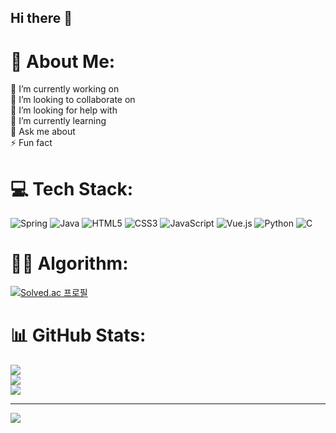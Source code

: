 ## Hi there 👋

# 💫 About Me:

🔭 I’m currently working on<br>👯 I’m looking to collaborate on<br>🤝 I’m looking for help with<br>🌱 I’m currently learning<br>💬 Ask me about<br>⚡ Fun fact

# 💻 Tech Stack:

![Spring](https://img.shields.io/badge/Spring-%236DB33F.svg?style=flat-square&logo=spring&logoColor=white) ![Java](https://img.shields.io/badge/Java-%23ED8B00.svg?style=flat-square&logo=openjdk&logoColor=white) ![HTML5](https://img.shields.io/badge/HTML-%23E34F26.svg?style=flat-square&logo=html5&logoColor=white) ![CSS3](https://img.shields.io/badge/CSS-%231572B6.svg?style=flat-square&logo=css3&logoColor=white) ![JavaScript](https://img.shields.io/badge/Javascript-%23323330.svg?style=flat-square&logo=javascript&logoColor=%23F7DF1E) ![Vue.js](https://img.shields.io/badge/Vue.js-%2335495e.svg?style=flat-square&logo=vuedotjs&logoColor=%234FC08D) ![Python](https://img.shields.io/badge/Python-3670A0?style=flat-square&logo=python&logoColor=ffdd54) ![C](https://img.shields.io/badge/C-%2300599C.svg?style=flat-square&logo=c&logoColor=white)

# 👩‍💻 Algorithm:
[![Solved.ac 프로필](http://mazassumnida.wtf/api/v2/generate_badge?boj=dumbbellpullover)](https://solved.ac/dumbbellpullover)

# 📊 GitHub Stats:

![](https://github-readme-stats.vercel.app/api?username=kocoveen&theme=dark&hide_border=false&include_all_commits=false&count_private=false)<br/>
![](https://github-readme-streak-stats.herokuapp.com/?user=kocoveen&theme=dark&hide_border=false)<br/>
![](https://github-readme-stats.vercel.app/api/top-langs/?username=kocoveen&theme=dark&hide_border=false&include_all_commits=false&count_private=false&layout=compact)

---

[![](https://visitcount.itsvg.in/api?id=kocoveen&icon=0&color=0)](https://visitcount.itsvg.in)


<!--
**kocoveen/kocoveen** is a ✨ _special_ ✨ repository because its `README.md` (this file) appears on your GitHub profile.

Here are some ideas to get you started:

- 🔭 I’m currently working on ...
- 🌱 I’m currently learning ...
- 👯 I’m looking to collaborate on ...
- 🤔 I’m looking for help with ...
- 💬 Ask me about ...
- 📫 How to reach me: ...
- 😄 Pronouns: ...
- ⚡ Fun fact: ...
-->
